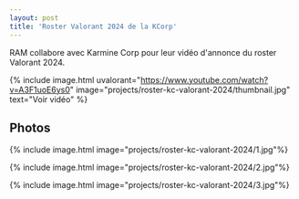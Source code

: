 ```yaml
---
layout: post
title: 'Roster Valorant 2024 de la KCorp'
---
```

RAM collabore avec Karmine Corp pour leur vidéo d'annonce du roster Valorant 2024.

{% include image.html uvalorant="https://www.youtube.com/watch?v=A3F1uoE6ys0" image="projects/roster-kc-valorant-2024/thumbnail.jpg" text="Voir vidéo" %}

## Photos

{% include image.html image="projects/roster-kc-valorant-2024/1.jpg"%}

{% include image.html image="projects/roster-kc-valorant-2024/2.jpg"%}

{% include image.html image="projects/roster-kc-valorant-2024/3.jpg"%}
